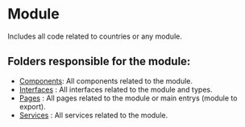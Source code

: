 # Module

Includes all code related to countries or any module.

## Folders responsible for the module:

- [Components](./components/): All components related to the module.
- [Interfaces](./interfaces/) : All interfaces related to the module and types.
- [Pages](./pages/) : All pages related to the module or main entrys (module to export).
- [Services](./services/) : All services related to the module.
